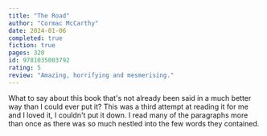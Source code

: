 ```yaml
---
title: "The Road"
author: "Cormac McCarthy"
date: 2024-01-06
completed: true
fiction: true
pages: 320
id: 9781035003792
rating: 5
review: "Amazing, horrifying and mesmerising."
---
```


What to say about this book that's not already been said in a much better way than I could ever put it? This was a third attempt at reading it for me and I loved it, I couldn't put it down. I read many of the paragraphs more than once as there was so much nestled into the few words they contained. 